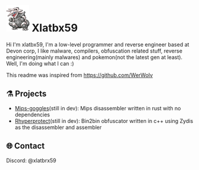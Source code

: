 # ![](img/galeking-sprite.gif) Xlatbx59 

Hi I'm xlatbx59, I'm a low-level programmer and reverse engineer based at Devon corp, I like malware, compilers, obfuscation related stuff, reverse engineering(mainly malwares) and pokemon(not the latest gen at least). Well, I'm doing what I can :)


This readme was inspired from https://github.com/WerWolv

## ⚗️ Projects
- [Mips-goggles](https://github.com/xlatbx59/Mips-goggles)(still in dev): Mips disassembler written in rust with no dependencies
- [Rhyperprotect](https://github.com/xlatbx59/Rhyperprotect)(still in dev): Bin2bin obfuscator written in c++ using Zydis as the disassembler and assembler

## 🌐 Contact
Discord: @xlatbrx59
